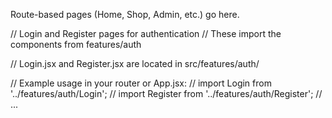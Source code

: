 Route-based pages (Home, Shop, Admin, etc.) go here.

// Login and Register pages for authentication
// These import the components from features/auth

// Login.jsx and Register.jsx are located in src/features/auth/

// Example usage in your router or App.jsx:
// import Login from '../features/auth/Login';
// import Register from '../features/auth/Register';
// ...

